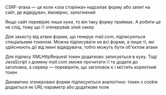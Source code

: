 CSRF-атака — це коли «зла сторінка» надсилає форму або запит на сайт, де відвідувач, ймовірно, залогінений

Якщо сайт перевіряє лише куки, то він таку форму приймає. А робити це не слід, тому що її згенерував злий хакер

Для захисту від атаки форми, що генерує mail.com, підписуються спеціальним токеном. Можна підписувати не всі форми, а лише ті, які здійснюють дії від імені відвідувача, тобто можуть бути об'єктом атаки

Для підпису XMLHttpRequest токен додатково записується в куку. Тоді JavaScript з домену mail.com зможе прочитати її та додати до заголовка, а сервер — перевірити, що заголовок є і містить коректний токен

Динамічно згенеровані форми підписуються аналогічно: токен з cookie додається як URL-параметр або додаткове поле
